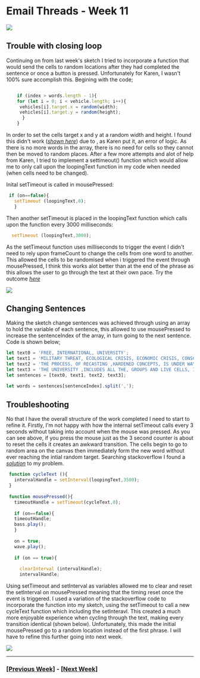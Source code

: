 # Email Threads - Week 11

![](emails.png)

## Trouble with closing loop

Continuing on from last week's sketch I tried to incorporate a function that would send the cells to random locations after they had completed the sentence or once a button is pressed. Unfortunately for Karen, I wasn't 100% sure accomplish this. Begining with the code;

```Javascript 

    if (index > words.length - 1){
    for (let i = 0; i < vehicle.length; i++){
     vehicles[i].target.x = random(width);
     vehicles[i].target.y = random(height);
      }
    }
```

In order to set the cells target x and y at a random width and height. I found this didn't work ([*shown here*](https://fergarundel.github.io/CODE-WORDS/week_11/cells_6/)) due to , as Karen put it, an error of logic. As there is no more words in the array, there is no need for cells so they cannot then be moved to random places. After a few more attempts and alot of help from Karen, I tried to implement a settimeout() function which would allow me to only call upon the loopingText function in my code when needed (when cells need to be changed).

Inital setTimeout is called in mousePressed:

```Javascript 
 if (on==false){
   setTimeout (loopingText,0);
   }
   ```
Then another setTimeout is placed in the loopingText function which calls upon the function every 3000 milliseconds:

   ```Javascript
     setTimeout (loopingText,3000);
```
     
As the setTimeout function uses milliseconds to trigger the event I didn't need to rely upon frameCount to change the cells from one word to another. This allowed the cells to be randomised when i triggered the event through mousePressed, I think this works alot better than at the end of the phrase as this allows the user to go through the text at their own pace. Try the outcome [*here*](https://fergarundel.github.io/CODE-WORDS/week_11/cells_11/)

![](working1.gif)

## Changing Sentences

Making the sketch change sentences was achieved through using an array to hold the variable of each sentence, this allowed to use mousePressed to increase the sentenceIndex of the array, in turn going to the next sentence. Code is shown below;

```Javascript
let text0 = 'FREE, INTERNATIONAL, UNIVERSITY';
let text1 = 'MILITARY THREAT, ECOLOGICAL CRISIS, ECONOMIC CRISIS, CONSCIOUSNESS CRISIS';
let text2 = 'THE PROCESS, OF RECASTING ,HARDENED CONCEPTS, IS UNDER WAY, IT HAS LED TO A, BIG DIALOGUE.';
let text3 = 'THE UNIVERSITY ,INCLUDES ALL THE, GROUPS AND LIVE CELLS, IN OUR SOCIETY ,IN WHICH PEOPLE HAVE, BANDED TOGETHER, TO THINK THROUGH ,THE QUESTIONS ,OF THE FUTURE OF OUR ,SOCIETY TOGETHER.';
let sentences = [text0, text1, text2, text3];

let words = sentences[sentenceIndex].split(',');
```

## Troubleshooting

No that I have the overall structure of the work completed I need to start to refine it. Firstly, I'm not happy with how the internal setTimeout calls every 3 seconds without taking into account when the mouse was pressed. As you can see above, if you press the mouse just as the 3 second counter is about to reset the cells it creates an awkward transition. The cells begin to go to random area on the canvas then immediately form the new word without ever reaching the intial random target.  Searching stackoverflow I found a [*solution*](https://stackoverflow.com/questions/1472705/resetting-a-settimeout) to my problem.

```Javascript
 function cycleText (){
   intervalHandle = setInterval(loopingText,3500);
 }
  
 function mousePressed(){  
   timeoutHandle = setTimeout(cycleText,0);
    
   if (on==false){
   timeoutHandle;
   bass.play();
   }
   
   on = true;
   wave.play();
   
   if (on == true){
     
     clearInterval (intervalHandle);
     intervalHandle;
```

Using setTimeout and setInterval as variables allowed me to clear and reset the setInterval on mousePressed meaning that the timing reset once the event is triggered. I used a variation of the stackoverflow code to incorporate the function into my sketch, using the setTimeout to call a new cycleText function which including the setInteravl. This created a much more enjoyable experience when cycling through the text, making every transition identical (shown below). Unfortunately, this made the initial mousePressed go to a random location instead of the first phrase. I will have to refine this further going into next week.

![](screen2.gif)

---

### [[Previous Week]](https://fergarundel.github.io/CODE-WORDS/week_10/) - [[Next Week]](https://fergarundel.github.io/CODE-WORDS/week_12/)


